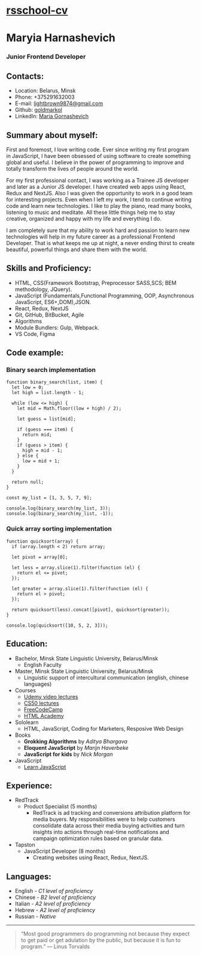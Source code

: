 # [rsschool-cv](https://goldmarkol.github.io/rsschool-cv)

# Maryia Harnashevich

### Junior Frontend Developer

## Contacts:

- Location: Belarus, Minsk
- Phone: +375291632003
- E-mail: lightbrown9874@gmail.com
- Github: [goldmarkol](https://github.com/goldmarkol)
- LinkedIn: [Maria Gornashevich](https://www.linkedin.com/in/maria-gornashevich-4b8a371b8/)

## Summary about myself:

First and foremost, I love writing code. Ever since writing my first program in JavaScript, I have been obsessed of using software to create something global and useful. I believe in the power of programming to improve and totally transform the lives of people around the world.

For my first professional contact, I was working as a Trainee JS developer and later as a Junior JS developer. I have created web apps using React, Redux and NextJS. Also I was given the opportunity to work in a good team for interesting projects. Even when I left my work, I tend to continue writing code and learn new technologies. I like to play the piano, read many books, listening to music and meditate. All these little things help me to stay creative, organized and happy with my life and everything I do.

I am completely sure that my ability to work hard and passion to learn new technologies will help in my future career as a professional Frontend Developer. That is what keeps me up at night, a never ending thirst to create beautiful, powerful things and share them with the world.

## Skills and Proficiency:

- HTML, CSS(Framework Bootstrap, Preprocessor SASS,SCS; BEM methodology, JQuery).
- JavaScript (Fundamentals,Functional Programming, OOP, Asynchronous JavaScript, ES6+,DOM),JSON.
- React, Redux, NextJS
- Git, GitHub, BitBucket, Agile
- Algorithms
- Module Bundlers: Gulp, Webpack.
- VS Code, Figma

## Code example:

### Binary search implementation

```
function binary_search(list, item) {
  let low = 0;
  let high = list.length - 1;

  while (low <= high) {
    let mid = Math.floor((low + high) / 2);

    let guess = list[mid];

    if (guess === item) {
      return mid;
    }
    if (guess > item) {
      high = mid - 1;
    } else {
      low = mid + 1;
    }
  }

  return null;
}

const my_list = [1, 3, 5, 7, 9];

console.log(binary_search(my_list, 3));
console.log(binary_search(my_list, -1));
```

### Quick array sorting implementation

```
function quicksort(array) {
  if (array.length < 2) return array;

  let pivot = array[0];

  let less = array.slice(1).filter(function (el) {
    return el <= pivot;
  });

  let greater = array.slice(1).filter(function (el) {
    return el > pivot;
  });

  return quicksort(less).concat([pivot], quicksort(greater));
}

console.log(quicksort([10, 5, 2, 3]));
```

## Education:

- Bachelor, Minsk State Linguistic University, Belarus/Minsk
  - English Faculty
- Master, Minsk State Linguistic University, Belarus/Minsk
  - Linguistic support of intercultural communication (english, chinese languages)
- Courses
  - [Udemy video lectures](https://www.udemy.com/)
  - [CS50 lectures](https://www.youtube.com/channel/UCcabW7890RKJzL968QWEykA)
  - [FreeCodeCamp](https://www.freecodecamp.org/)
  - [HTML Academy](https://htmlacademy.ru/)
- Sololearn
  - HTML, JavaScript, Coding for Marketers, Resposive Web Design
- Books
  - **Grokking Algorithms** by _Aditya Bhargava_
  - **Eloquent JavaScript** by _Marijn Haverbeke_
  - **JavaScript for kids** by _Nick Morgan_
- JavaScript
  - [Learn JavaScript](https://learn.javascript.ru/)

## Experience:

- RedTrack
  - Product Specialist (5 months)
    - RedTrack is ad tracking and conversions attribution platform for media buyers. My responsibilities were to help customers consolidate data across their media buying activities and turn insights into actions through real-time notifications and campaign optimization rules based on granular data.
- Tapston
  - JavaScript Developer (8 months)
    - Creating websites using React, Redux, NextJS.

## Languages:

- English - _C1 level of proficiency_
- Chinese - _B2 level of proficiency_
- Italian - _A2 level of proficiency_
- Hebrew - _A2 level of proficiency_
- Russian - _Native_

---

> “Most good programmers do programming not because they expect to get paid or get adulation by the public, but because it is fun to program.”
> ― Linus Torvalds
